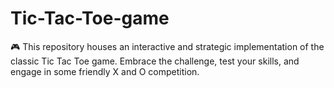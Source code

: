 # Tic-Tac-Toe-game
🎮 This repository houses an interactive and strategic implementation of the classic Tic Tac Toe game. Embrace the challenge, test your skills, and engage in some friendly X and O competition.
